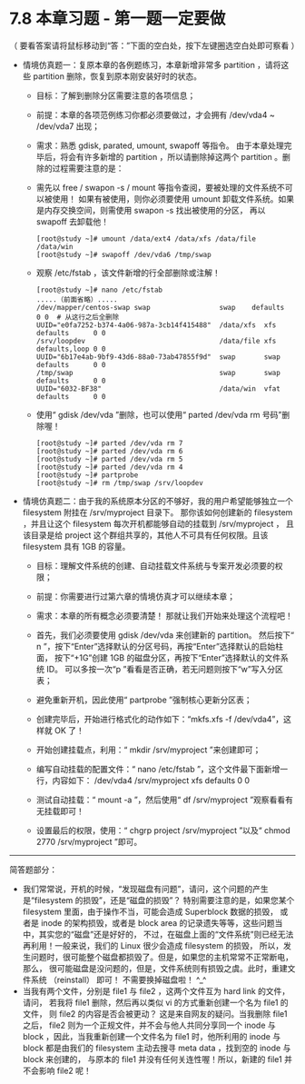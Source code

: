 # 7.8 本章习题 - 第一题一定要做

（ 要看答案请将鼠标移动到“答：”下面的空白处，按下左键圈选空白处即可察看 ）

-   情境仿真题一：复原本章的各例题练习，本章新增非常多 partition ，请将这些 partition 删除，恢复到原本刚安装好时的状态。

    -   目标：了解到删除分区需要注意的各项信息；

    -   前提：本章的各项范例练习你都必须要做过，才会拥有 /dev/vda4 \~ /dev/vda7 出现；

    -   需求：熟悉 gdisk, parated, umount, swapoff 等指令。 由于本章处理完毕后，将会有许多新增的 partition ，所以请删除掉这两个 partition 。删除的过程需要注意的是：

    -   需先以 free / swapon -s / mount 等指令查阅，要被处理的文件系统不可以被使用！ 如果有被使用，则你必须要使用 umount 卸载文件系统。如果是内存交换空间，则需使用 swapon -s 找出被使用的分区， 再以 swapoff 去卸载他！

        ```shell
        [root@study ~]# umount /data/ext4 /data/xfs /data/file /data/win
        [root@study ~]# swapoff /dev/vda6 /tmp/swap
        ```

    -   观察 /etc/fstab ，该文件新增的行全部删除或注解！

        ```shell
        [root@study ~]# nano /etc/fstab
        .....（前面省略）.....
        /dev/mapper/centos-swap swap                 swap    defaults        0 0  # 从这行之后全删除
        UUID="e0fa7252-b374-4a06-987a-3cb14f415488"  /data/xfs  xfs   defaults      0 0
        /srv/loopdev                                 /data/file xfs   defaults,loop 0 0
        UUID="6b17e4ab-9bf9-43d6-88a0-73ab47855f9d"  swap       swap  defaults      0 0
        /tmp/swap                                    swap       swap  defaults      0 0
        UUID="6032-BF38"                             /data/win  vfat  defaults      0 0
        ```

    -   使用“ gdisk /dev/vda ”删除，也可以使用“ parted /dev/vda rm 号码”删除喔！

        ```shell
        [root@study ~]# parted /dev/vda rm 7
        [root@study ~]# parted /dev/vda rm 6
        [root@study ~]# parted /dev/vda rm 5
        [root@study ~]# parted /dev/vda rm 4
        [root@study ~]# partprobe
        [root@study ~]# rm /tmp/swap /srv/loopdev
        ```

-   情境仿真题二：由于我的系统原本分区的不够好，我的用户希望能够独立一个 filesystem 附挂在 /srv/myproject 目录下。 那你该如何创建新的 filesystem ，并且让这个 filesystem 每次开机都能够自动的挂载到 /srv/myproject ， 且该目录是给 project 这个群组共享的，其他人不可具有任何权限。且该 filesystem 具有 1GB 的容量。

    -   目标：理解文件系统的创建、自动挂载文件系统与专案开发必须要的权限；

    -   前提：你需要进行过第六章的情境仿真才可以继续本章；

    -   需求：本章的所有概念必须要清楚！ 那就让我们开始来处理这个流程吧！

    -   首先，我们必须要使用 gdisk /dev/vda 来创建新的 partition。 然后按下“ n ”，按下“Enter”选择默认的分区号码，再按“Enter”选择默认的启始柱面， 按下“+1G”创建 1GB 的磁盘分区，再按下“Enter”选择默认的文件系统 ID。 可以多按一次“p ”看看是否正确，若无问题则按下“w”写入分区表；

    -   避免重新开机，因此使用“ partprobe ”强制核心更新分区表；

    -   创建完毕后，开始进行格式化的动作如下：“mkfs.xfs -f /dev/vda4”，这样就 OK 了！

    -   开始创建挂载点，利用：“ mkdir /srv/myproject ”来创建即可；

    -   编写自动挂载的配置文件：“ nano /etc/fstab ”，这个文件最下面新增一行，内容如下： /dev/vda4 /srv/myproject xfs defaults 0 0

    -   测试自动挂载：“ mount -a ”，然后使用“ df /srv/myproject ”观察看看有无挂载即可！

    -   设置最后的权限，使用：“ chgrp project /srv/myproject ”以及“ chmod 2770 /srv/myproject ”即可。

------------------------------------------------------------------------

简答题部分：

-   我们常常说，开机的时候，“发现磁盘有问题”，请问，这个问题的产生是“filesystem 的损毁”，还是“磁盘的损毁”？ 特别需要注意的是，如果您某个 filesystem 里面，由于操作不当，可能会造成 Superblock 数据的损毁， 或者是 inode 的架构损毁，或者是 block area 的记录遗失等等，这些问题当中，其实您的“磁盘”还是好好的， 不过，在磁盘上面的“文件系统”则已经无法再利用！一般来说，我们的 Linux 很少会造成 filesystem 的损毁， 所以，发生问题时，很可能整个磁盘都损毁了。但是，如果您的主机常常不正常断电，那么， 很可能磁盘是没问题的，但是，文件系统则有损毁之虞。此时，重建文件系统 （reinstall） 即可！ 不需要换掉磁盘啦！ ^\_^
-   当我有两个文件，分别是 file1 与 file2 ，这两个文件互为 hard link 的文件，请问， 若我将 file1 删除，然后再以类似 vi 的方式重新创建一个名为 file1 的文件， 则 file2 的内容是否会被更动？ 这是来自网友的疑问。当我删除 file1 之后， file2 则为一个正规文件，并不会与他人共同分享同一个 inode 与 block ，因此，当我重新创建一个文件名为 file1 时，他所利用的 inode 与 block 都是由我们的 filesystem 主动去搜寻 meta data ，找到空的 inode 与 block 来创建的， 与原本的 file1 并没有任何关连性喔！所以，新建的 file1 并不会影响 file2 呢！